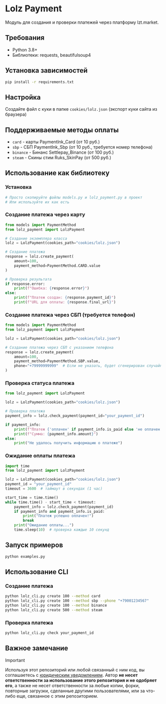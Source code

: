 # Lolz Payment

Модуль для создания и проверки платежей через платформу lzt.market.

## Требования

- Python 3.8+
- Библиотеки: requests, beautifulsoup4

## Установка зависимостей

```bash
pip install -r requirements.txt
```

## Настройка

Создайте файл с куки в папке `cookies/lolz.json` (экспорт куки сайта из браузера)

## Поддерживаемые методы оплаты

- `card` - карты Paymentlnk_Card (от 10 руб.)
- `sbp` - СБП Paymentlnk_Sbp (от 10 руб., требуется номер телефона)
- `binance` - Бинанс Settlepay_Binance (от 100 руб.)
- `steam` - Скины стим Ruks_SkinPay (от 500 руб.)

## Использование как библиотеку

### Установка

```python
# Просто скопируйте файлы models.py и lolz_payment.py в проект
# Или используйте их как есть
```

### Создание платежа через карту

```python
from models import PaymentMethod
from lolz_payment import LolzPayment

# Создание экземпляра класса
lolz = LolzPayment(cookies_path="cookies/lolz.json")

# Создание платежа
response = lolz.create_payment(
    amount=100,
    payment_method=PaymentMethod.CARD.value
)

# Проверка результата
if response.error:
    print(f"Ошибка: {response.error}")
else:
    print(f"Платеж создан: {response.payment_id}")
    print(f"URL для оплаты: {response.final_url}")
```

### Создание платежа через СБП (требуется телефон)

```python
from models import PaymentMethod
from lolz_payment import LolzPayment

lolz = LolzPayment(cookies_path="cookies/lolz.json")

# Создание платежа через СБП с указанием телефона
response = lolz.create_payment(
    amount=100,
    payment_method=PaymentMethod.SBP.value,
    phone="+79999999999"  # Если не указать, будет сгенерирован случайный
)
```

### Проверка статуса платежа

```python
from lolz_payment import LolzPayment

lolz = LolzPayment(cookies_path="cookies/lolz.json")

# Проверка платежа
payment_info = lolz.check_payment(payment_id="your_payment_id")

if payment_info:
    print(f"Платеж {'оплачен' if payment_info.is_paid else 'не оплачен'}")
    print(f"Сумма: {payment_info.amount}")
else:
    print("Не удалось получить информацию о платеже")
```

### Ожидание оплаты платежа

```python
import time
from lolz_payment import LolzPayment

lolz = LolzPayment(cookies_path="cookies/lolz.json")
payment_id = "your_payment_id"
timeout = 3600  # таймаут в секундах (1 час)

start_time = time.time()
while time.time() - start_time < timeout:
    payment_info = lolz.check_payment(payment_id)
    if payment_info and payment_info.is_paid:
        print("Платеж успешно оплачен!")
        break
    print("Ожидание оплаты...")
    time.sleep(10)  # проверка каждые 10 секунд
```

## Запуск примеров

```bash
python examples.py
```

## Использование CLI

### Создание платежа

```bash
python lolz_cli.py create 100 --method card
python lolz_cli.py create 100 --method sbp --phone "+79001234567"
python lolz_cli.py create 100 --method binance
python lolz_cli.py create 500 --method steam
```

### Проверка платежа

```bash
python lolz_cli.py check your_payment_id
```

## Важное замечание

> [!IMPORTANT]
> Используя этот репозиторий или любой связанный с ним код, вы соглашаетесь с [юридическим уведомлением](LEGAL_NOTICE.md). Автор **не несет ответственности за использование этого репозитория и не одобряет его**, а также не несет ответственности за любые копии, форки, повторные загрузки, сделанные другими пользователями, или за что-либо еще, связанное с этим репозиторием.
